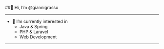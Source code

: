 ##👋 Hi, I’m @giannigrasso
<hr>

- 👀 I’m currently interested in
  - Java & Spring
  - PHP & Laravel
  - Web Development

<hr>
<!---
giannigrasso/giannigrasso is a ✨ special ✨ repository because its `README.md` (this file) appears on your GitHub profile.
You can click the Preview link to take a look at your changes.
--->
